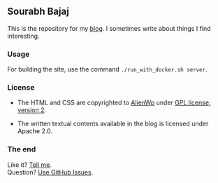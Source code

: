 ## Sourabh Bajaj

This is the repository for my [blog](https://sourabhbajaj.com). I sometimes write about things I find interesting.

### Usage

For building the site, use the command `./run_with_docker.sh server`.

### License

- The HTML and CSS are copyrighted to [AlienWp](http://alienwp.com/) under [GPL license, version 2](http://www.gnu.org/licenses/old-licenses/gpl-2.0.html).

- The written textual contents available in the blog is licensed under Apache 2.0.

### The end

Like it? [Tell me](http://twitter.com/sourabhbajaj90).<br/>
Question? [Use GitHub Issues](https://github.com/sb2nov/sb2nov.github.io/issues).
